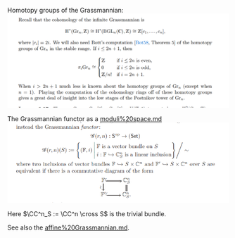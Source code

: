 
Homotopy groups of the Grassmannian:
![](../attachments/Pasted%20image%2020210505015323.png)

The Grassmannian functor as a [moduli%20space.md](moduli%20space.md)
![](../attachments/Pasted%20image%2020210511151415.png)

Here $\CC^n_S := \CC^n \cross S$ is the trivial bundle.

See also the [affine%20Grassmannian.md](affine%20Grassmannian.md).